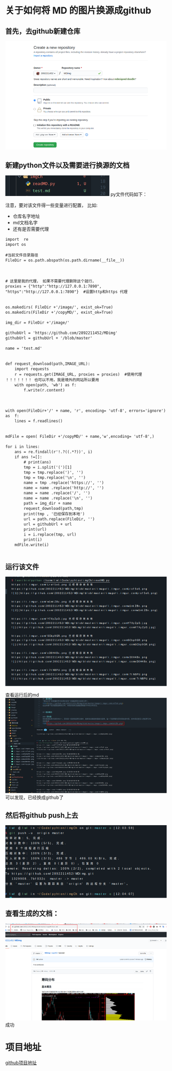 # 关于如何将 MD 的图片换源成github

## 首先，去github新建仓库
![](https://raw.githubusercontent.com/2892211452/MDimg/master/image/i.imgur.comVXFAdJ6.png)
## 新建python文件以及需要进行换源的文档
![](https://raw.githubusercontent.com/2892211452/MDimg/master/image/i.imgur.combfKFukZ.png)
py文件代码如下：

注意，要对该文件得一些变量进行配置，
比如:
- 仓库名字地址
- md文档名字
- 还有是否需要代理


```
import  re
import os

#当前文件目录路径
FileDir = os.path.abspath(os.path.dirname(__file__))



# 这里是我的代理， 如果不需要代理删除这个就行， 
proxies = {"http":"http://127.0.0.1:7890", "https":"http://127.0.0.1:7890"}  #设置http和https 代理


os.makedirs( FileDir +'/image/', exist_ok=True)
os.makedirs(FileDir +'/copyMD/', exist_ok=True)

img_dir = FileDir +'/image/'

githubUrl = 'https://github.com/2892211452/MDimg' 
githubUrl = githubUrl + '/blob/master'

name = 'test.md'


def request_download(path,IMAGE_URL):
    import requests
    r = requests.get(IMAGE_URL, proxies = proxies)  #使用代理   ！！！！！！！ 也可以不用，我是境外的网站所以要用
    with open(path, 'wb') as f:
        f.write(r.content)



with open(FileDir+'/' + name, 'r', encoding= 'utf-8', errors='ignore') as  f:
    lines = f.readlines()


mdFile = open( FileDir +'/copyMD/' + name,'w',encoding= 'utf-8',)

for i in lines:
    ans = re.findall(r'!.?((.*?))', i)
    if ans !=[]:
        # print(ans)
        tmp = i.split('(')[1]
        tmp = tmp.replace(')', '')
        tmp = tmp.replace('\n', '')
        name = tmp .replace('https://', '')
        name = name .replace('http://', '')
        name = name .replace('/', '')
        name = name .replace('\n', '')
        path = img_dir + name
        request_download(path,tmp)
        print(tmp , '已经保存到本地')
        url = path.replace(FileDir, '')
        url = githubUrl + url
        print(url)
        i = i.replace(tmp, url)
        print(i)
    mdFile.write(i)


```


## 运行该文件

![](https://raw.githubusercontent.com/2892211452/MDimg/master/image/i.imgur.comt7u2aK7.png)


查看运行后的md
![](https://raw.githubusercontent.com/2892211452/MDimg/master/image/i.imgur.comIQZHsl3.png)
可以发现，已经换成github了

## 然后将github push上去

![](https://raw.githubusercontent.com/2892211452/MDimg/master/image/i.imgur.comD0PsiaM.png)

## 查看生成的文档：
![](https://raw.githubusercontent.com/2892211452/MDimg/master/image/i.imgur.comtZD4RXW.png)
成功


# 项目地址
[github项目地址](https://github.com/2892211452/MDimg)